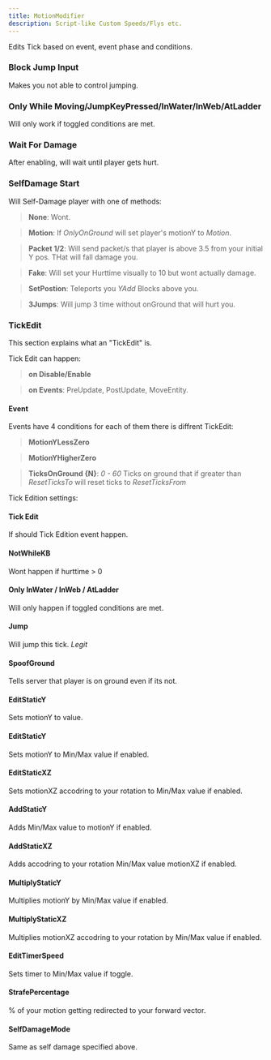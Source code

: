 ```yaml
---
title: MotionModifier
description: Script-like Custom Speeds/Flys etc. 
---
```


Edits Tick based on event, event phase and conditions.

### Block Jump Input

Makes you not able to control jumping.

### Only While Moving/JumpKeyPressed/InWater/InWeb/AtLadder

Will only work if toggled conditions are met.

### Wait For Damage 

After enabling, will wait until player gets hurt.

### SelfDamage Start

Will Self-Damage player with one of methods:

> **None**: Wont.

> **Motion**: If *OnlyOnGround* will set player's motionY to *Motion*.

> **Packet 1/2**: Will send packet/s that player is above 3.5 from your initial Y pos. THat will fall damage you.

> **Fake**: Will set your Hurttime visually to 10 but wont actually damage.

> **SetPostion**: Teleports you *YAdd* Blocks above you.

> **3Jumps**: Will jump 3 time without onGround that will hurt you.

### TickEdit

This section explains what an "TickEdit" is.

Tick Edit can happen: 

> **on Disable/Enable**

> **on Events**: PreUpdate, PostUpdate, MoveEntity.

#### Event

Events have 4 conditions for each of them there is diffrent TickEdit:

> **MotionYLessZero**

> **MotionYHigherZero**

> **TicksOnGround {N}**: *0 - 60* Ticks on ground that if greater than *ResetTicksTo* will reset ticks to *ResetTicksFrom*

Tick Edition settings:

#### Tick Edit

If should Tick Edition event happen.

#### NotWhileKB

Wont happen if hurttime > 0

#### Only InWater / InWeb / AtLadder

Will only happen if toggled conditions are met.

#### Jump

Will jump this tick. *Legit*

#### SpoofGround

Tells server that player is on ground even if its not.

#### EditStaticY

Sets motionY to value.

#### EditStaticY

Sets motionY to Min/Max value if enabled.

#### EditStaticXZ

Sets motionXZ accodring to your rotation to Min/Max value if enabled.

#### AddStaticY

Adds Min/Max value to motionY if enabled.

#### AddStaticXZ

Adds accodring to your rotation Min/Max value motionXZ if enabled.

#### MultiplyStaticY

Multiplies motionY by Min/Max value if enabled.

#### MultiplyStaticXZ

Multiplies motionXZ accodring to your rotation by Min/Max value if enabled.

#### EditTimerSpeed

Sets timer to Min/Max value if toggle.

#### StrafePercentage

% of your motion getting redirected to your forward vector.

#### SelfDamageMode

Same as self damage specified above.